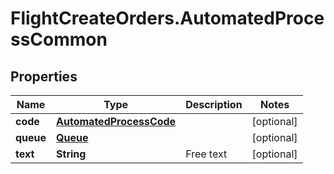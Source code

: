 # FlightCreateOrders.AutomatedProcessCommon

## Properties

Name | Type | Description | Notes
------------ | ------------- | ------------- | -------------
**code** | [**AutomatedProcessCode**](AutomatedProcessCode.md) |  | [optional] 
**queue** | [**Queue**](Queue.md) |  | [optional] 
**text** | **String** | Free text | [optional] 


